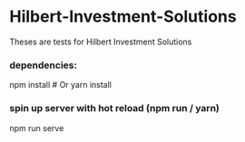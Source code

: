 # Hilbert-Investment-Solutions
Theses are tests for Hilbert Investment Solutions

### dependencies:
npm install # Or yarn install

### spin up server with hot reload (npm run / yarn)
npm run serve
